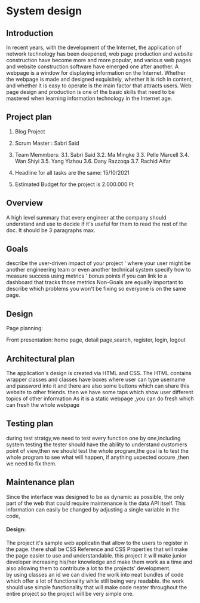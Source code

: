 System design
========
## Introduction
In recent years, with the development of the Internet, the application of network technology has been deepened, web page production and website construction have become more and more popular, and various web pages and website construction software have emerged one after another. A webpage is a window for displaying information on the Internet. Whether the webpage is made and designed exquisitely, whether it is rich in content, and whether it is easy to operate is the main factor that attracts users. Web page design and production is one of the basic skills that need to be mastered when learning information technology in the Internet age.

## Project plan

1. Blog Project

2. Scrum Master : Sabri Said

3. Team Memmbers: 
 3.1. Sabri Said
 3.2. Ma Mingke
 3.3. Pelle Marcell
 3.4. Wan Shiyi
 3.5. Yang Yizhou
 3.6. Dany Razzoqa
 3.7. Rachid Aifar
 
4. Headline for all tasks are the same: 15/10/2021

5. Estimated Budget for the project is 2.000.000 Ft

## Overview

A high level summary that every engineer at the company should understand and use to decide if it's useful for them to read the rest of the doc. It should be 3 paragraphs max.

## Goals

describe the user-driven impact of your project ' where your user might be another engineering team or even another technical system specify how to measure success using metrics ' bonus points if you can link to a dashboard that tracks those metrics Non-Goals are equally important to describe which problems you won't be fixing so everyone is on the same page.

## Design
Page planning:

Front presentation: home page, detail page,search, register, login, logout

## Architectural plan
The application's design is created via HTML and CSS. The HTML contains wrapper classes and classes have boxes 
where user can type username and password into it and there are also some buttons which can share this website to other friends.
then we have some taps which show user different topics of other information
As it is a static webpage ,you can do fresh which can fresh the whole webpage


## Testing plan
during test stratgy,we need to test every function one by one,including system testing
the tester should have the ability to understand customers point of view,then we should test the whole
program,the goal is to test the whole program to see what will happen,
if anything uxpected occure ,then we need to fix them.

## Maintenance plan
Since the interface was designed to be as dynamic as possible, the only part of the web that could require maintenance
is the data API itself. This information can easily be changed by adjusting a single variable in the code,

#### Design:

The project it's sample web applicatin that allow to the users to register in the page.
there shall be CSS Reference and CSS Properties that will make the page easier to use and understandable.
this project it will make junior developer increasing his/her knowledge 
and make them work as a time and also allowing 
them to contribute a lot to the projects' development.  
by using classes an id we can divied the work into neat bundles 
of code which offer a lot of functionality while still being very readable. the work should use simple functionality that will make code 
neater throughout the entire project so the project will be very simple one.